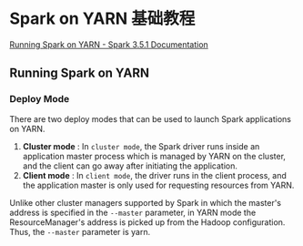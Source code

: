# Spark on YARN 基础教程


[Running Spark on YARN - Spark 3.5.1 Documentation](https://spark.apache.org/docs/latest/running-on-yarn.html)

## Running Spark on YARN

### Deploy Mode

There are two deploy modes that can be used to launch Spark applications on YARN. 

1. **Cluster mode** : In `cluster mode`, the Spark driver runs inside an application master process which is managed by YARN on the cluster, and the client can go away after initiating the application. 
2. **Client mode** : In `client mode`, the driver runs in the client process, and the application master is only used for requesting resources from YARN.

Unlike other cluster managers supported by Spark in which the master's address is specified in the `--master` parameter, in YARN mode the ResourceManager's address is picked up from the Hadoop configuration. Thus, the `--master` parameter is yarn.